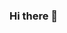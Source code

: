 ### Hi there 👋

<!--
**VasylKarpov/VasylKarpov** is a ✨ _special_ ✨ repository because its `README.md` (this file) appears on your GitHub profile.

Here are some ideas to get you started:

Все чудово, виконав перші два пункти завдання.
встановив та вивчив роботу VirtualBox до цього працював тільки з Hyper-V
Встановив кілька версій Ubuntu desktop і server та налштування ролей та доступу SSH
Встановив WordPress як вручну так і за допомогою Ansible через SSH
Встановив Docker завантажив образ і запустив робочий контейнер.
До кінця все виконати не встиг, дуже багато нової інформації.
Дякую за дану можливість та за напрямок куди треба рухатись в навчані.

Починаємо все знову
